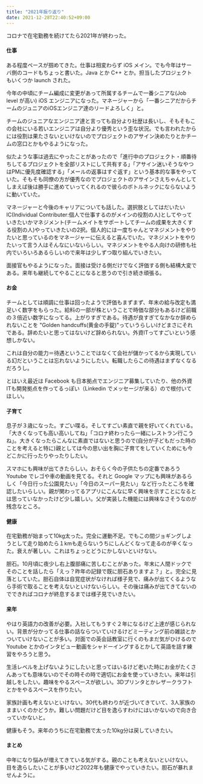 ```yaml
---
title: "2021年振り返り"
date: 2021-12-28T22:40:52+09:00
---
```


コロナで在宅勤務を続けてたら2021年が終わった。

#### 仕事

ある程度ペースが掴めてきた。仕事は相変わらず iOS メイン。でも今年はサーバ側のコードもちょっと書いた。Java とか C++ とか。担当したプロジェクトもいくつか launch された。

今年の中頃にチーム編成に変更があって所属するチームで一番シニアな(Job level が高い) iOS エンジニアになった。マネージャーから「一番シニアだからチームのジュニアのiOSエンジニア達のリードよろしく」と。

チームのジュニアなエンジニア達と言っても自分より社歴は長いし、そもそもこの会社にいる若いエンジニアは自分より優秀という歪な状況。でも言われたからには役割は果たさないといけないのでプロジェクトのアサイン決めたりとかチームの窓口とかもやるようになった。

似たような事は過去にやったことがあったので「進行中のプロジェクト・順番待ちしてるプロジェクトを全部リストにして共有する」「アサイン迷いそうなやつはPMに優先度確認する」「メールの返事はすぐ返す」という基本的な事をやっていた。そもそも同僚の方が優秀なのでプロジェクトのアサインさえちゃんとしてしまえば後は勝手に進めていってくれるので彼らのボトルネックにならないように動いていた。

マネージャーと今後のキャリアについても話した。選択肢としてはだいたいIC(Individual Contributer:個人で仕事するのがメインの役割の人)としてやっていきたいかマネジメント(チームメイトをサポートしてチームの成果を大きくする役割の人)やっていきたいの2択。個人的には一度ちゃんとマネジメントをやりたいと思っているのをマネージャーに伝えると喜んでいた。マネジメントをやりたいって言う人はそんなにいないらしい。マネジメントをやる人向けの研修も社内でいろいろあるらしいので来年は少しずつ取り組んでいきたい。

面接官もやるようになった。面接は受ける側だけでなく評価する側も結構大変である。来年も継続してやることになると思うので引き続き頑張る。

#### お金

チームとしては順調に仕事は回ったようで評価もまずまず、年末の給与改定も満足いく数字をもらった。給料の一部が株ということで時価な部分もあるけど前職の３倍近い数字になってる。上がりすぎである。待遇が良すぎてなかなか辞められないことを "Golden handcuffs(黄金の手錠)"っていうらしいけどまさにそれである。辞めたいと思ってはないけど辞められない。外資ITってすごいという感想しかない。

これは自分の能力＝待遇ということではなくて会社が儲かってるから実現している幻だということは忘れないようにしたい。転職したらこの待遇はまずなくなるだろうし。

とはいえ最近は Facebook も日本拠点でエンジニア募集していたり、他の外資ITも開発拠点を作ってるっぽい（Linkedin でメッセージが来る）ので根付いてほしい。

#### 子育て

息子が３歳になった。すごい喋る。そしてすごい素直で親を好いてくれている。「大きくなっても高い高いしてね」「コロナ終わったら一緒にレストラン行こうね」。大きくなったらこんなに素直ではないと思うので(自分が子どもだった時のことを考えると特に)親としては今の思い出を胸に子育てをしていくためにも今どこかに行ったりやったりしたい。

スマホにも興味が出てきたらしい。おそらく今の子供たちの定番であろう Youtube でレゴや車の動画を見てる。それと Google マップにも興味があるらしく「今日行った公園見たい」「今日のスーパー見たい」など行ったところを確認したいらしい。親が関わってるアプリにこんなに早く興味を示すことになるとは思っていなかったけど少し嬉しい。父が実装した機能には興味なさそうなのが残念なところ。

#### 健康

在宅勤務が始まって10kg太った。完全に運動不足。でもこの間ジョギングしようとして走り始めたら１kmも走らないうちにしんどくなって走るのが辛くなった。衰えが著しい。これはちょっとどうにかしないといけない。

胆石。10月頃に夜少し右上腹部痛に苦しむことがあった。年末に人間ドックでそのことを話したら「えっ？昨年の記録で既に胆石ありますよ？」と。完全に見落としていた。胆石自体は自覚症状がなければ様子見で、痛みが出てくるようなら手術で取ることを考えないといけないらしい。その後は痛みが出てきてないのでできればコロナが終息するまでは様子見でいきたい。

#### 来年

やはり英語力の改善が必要。入社してもうすぐ２年になるけど上達が感じられない。背景が分かってる仕事の話ならついていけるけどミーティング前の雑談とかついていけないことが多い。対面での英会話教室に行くのもまだ気がひけるので Youtube とかのインタビュー動画をシャドーイングするとかして英語を話す練習をやろうと思う。

生活レベルを上げないようにしたいと思ってはいるけど老いた時にお金がたくさんあっても意味ないのでその時その時で適切にお金を使っていきたい。来年は引越しをしたい。趣味をやるスペースが欲しい。3Dプリンタとかレザークラフトとかをやるスペースを作りたい。

家族計画も考えないといけない。30代も終わりが近づいてきていて、3人家族のままいくのかどうか。難しい問題だけど目を逸らすわけにはいかないので向き合っていかないと。

健康もそう。来年のうちに在宅勤務で太った10kg分は戻していきたい。

#### まとめ

中年になり悩みが増えてきている気がする。親のことも考えないといけない。
目を逸らしたいことが多いけど2022年も健康でやっていきたい。胆石が暴れませんように。